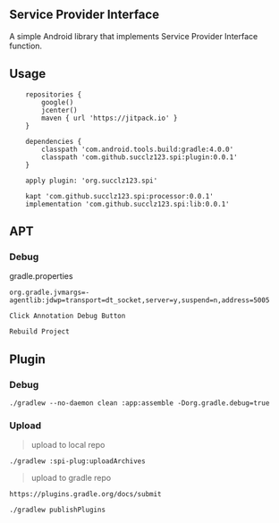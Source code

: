 ## Service Provider Interface

A simple Android library that implements Service Provider Interface function.

## Usage

~~~
    repositories {
        google()
        jcenter()
        maven { url 'https://jitpack.io' }
    }
~~~

~~~
    dependencies {
        classpath 'com.android.tools.build:gradle:4.0.0'
        classpath 'com.github.succlz123.spi:plugin:0.0.1'
    }
~~~

~~~
    apply plugin: 'org.succlz123.spi'
~~~

~~~
    kapt 'com.github.succlz123.spi:processor:0.0.1'
    implementation 'com.github.succlz123.spi:lib:0.0.1'
~~~

## APT

### Debug

gradle.properties
~~~
org.gradle.jvmargs=-agentlib:jdwp=transport=dt_socket,server=y,suspend=n,address=5005
~~~

~~~
Click Annotation Debug Button
~~~

~~~
Rebuild Project
~~~

## Plugin

### Debug

~~~
./gradlew --no-daemon clean :app:assemble -Dorg.gradle.debug=true
~~~

### Upload

> upload to local repo

~~~
./gradlew :spi-plug:uploadArchives
~~~

> upload to gradle repo

~~~
https://plugins.gradle.org/docs/submit
~~~

~~~
./gradlew publishPlugins
~~~

